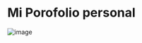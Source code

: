 # Mi Porofolio personal

![image](https://github.com/Edgar24DEV/Portfolio-EdgarDev/assets/127310388/464d6f5b-559f-4737-90bd-1d4f3f923f50)

